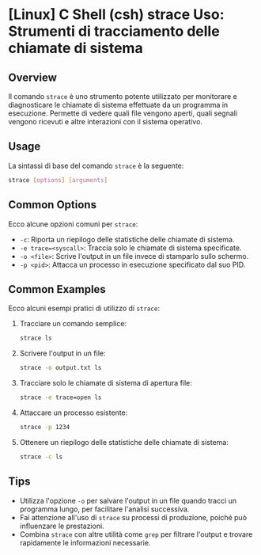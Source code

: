 # [Linux] C Shell (csh) strace Uso: Strumenti di tracciamento delle chiamate di sistema

## Overview
Il comando `strace` è uno strumento potente utilizzato per monitorare e diagnosticare le chiamate di sistema effettuate da un programma in esecuzione. Permette di vedere quali file vengono aperti, quali segnali vengono ricevuti e altre interazioni con il sistema operativo.

## Usage
La sintassi di base del comando `strace` è la seguente:

```bash
strace [options] [arguments]
```

## Common Options
Ecco alcune opzioni comuni per `strace`:

- `-c`: Riporta un riepilogo delle statistiche delle chiamate di sistema.
- `-e trace=<syscall>`: Traccia solo le chiamate di sistema specificate.
- `-o <file>`: Scrive l'output in un file invece di stamparlo sullo schermo.
- `-p <pid>`: Attacca un processo in esecuzione specificato dal suo PID.

## Common Examples
Ecco alcuni esempi pratici di utilizzo di `strace`:

1. Tracciare un comando semplice:
   ```bash
   strace ls
   ```

2. Scrivere l'output in un file:
   ```bash
   strace -o output.txt ls
   ```

3. Tracciare solo le chiamate di sistema di apertura file:
   ```bash
   strace -e trace=open ls
   ```

4. Attaccare un processo esistente:
   ```bash
   strace -p 1234
   ```

5. Ottenere un riepilogo delle statistiche delle chiamate di sistema:
   ```bash
   strace -c ls
   ```

## Tips
- Utilizza l'opzione `-o` per salvare l'output in un file quando tracci un programma lungo, per facilitare l'analisi successiva.
- Fai attenzione all'uso di `strace` su processi di produzione, poiché può influenzare le prestazioni.
- Combina `strace` con altre utilità come `grep` per filtrare l'output e trovare rapidamente le informazioni necessarie.